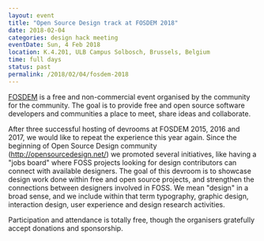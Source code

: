 ```yaml
---
layout: event
title: "Open Source Design track at FOSDEM 2018"
date: 2018-02-04
categories: design hack meeting
eventDate: Sun, 4 Feb 2018
location: K.4.201, ULB Campus Solbosch, Brussels, Belgium
time: full days
status: past
permalink: /2018/02/04/fosdem-2018
---
```


[FOSDEM](https://fosdem.org/2018/) is a free and non-commercial event organised by the community for the community. The goal is to provide free and open source software developers and communities a place to meet, share ideas and collaborate.

After three successful hosting of devrooms at FOSDEM 2015, 2016 and 2017, we would like to repeat the experience this year again. Since the beginning of Open Source Design community (http://opensourcedesign.net/) we promoted several initiatives, like having a "jobs board" where FOSS projects looking for design contributors can connect with available designers.
The goal of this devroom is to showcase design work done within free and open source projects, and strengthen the connections between designers involved in FOSS. We mean "design" in a broad sense, and we include within that term typography, graphic design, interaction design, user experience and design research activities.

Participation and attendance is totally free, though the organisers gratefully accept donations and sponsorship.

